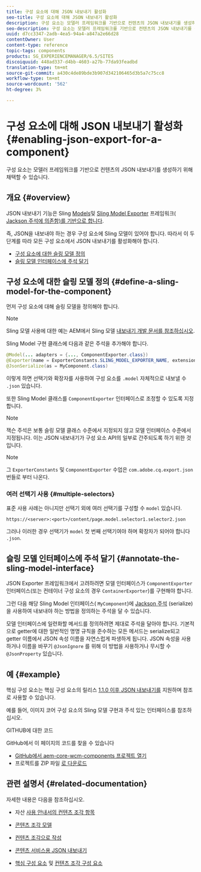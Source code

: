 ```yaml
---
title: 구성 요소에 대해 JSON 내보내기 활성화
seo-title: 구성 요소에 대해 JSON 내보내기 활성화
description: 구성 요소는 모델러 프레임워크를 기반으로 컨텐츠의 JSON 내보내기를 생성하기 위해 채택할 수 있습니다.
seo-description: 구성 요소는 모델러 프레임워크를 기반으로 컨텐츠의 JSON 내보내기를 생성하기 위해 채택할 수 있습니다.
uuid: d7cc3347-2adb-4ea5-94a4-a847a2e66d28
contentOwner: User
content-type: reference
topic-tags: components
products: SG_EXPERIENCEMANAGER/6.5/SITES
discoiquuid: 448ad337-d4bb-4603-a27b-77da93feadbd
translation-type: tm+mt
source-git-commit: a430c4de89bde3b907d342106465d3b5a7c75cc8
workflow-type: tm+mt
source-wordcount: '562'
ht-degree: 3%

---
```



# 구성 요소에 대해 JSON 내보내기 활성화{#enabling-json-export-for-a-component}

구성 요소는 모델러 프레임워크를 기반으로 컨텐츠의 JSON 내보내기를 생성하기 위해 채택할 수 있습니다.

## 개요 {#overview}

JSON 내보내기 기능은 Sling [Models](https://sling.apache.org/documentation/bundles/models.html)및 [Sling Model Exporter](https://sling.apache.org/documentation/bundles/models.html#exporter-framework-since-130) 프레임워크( [Jackson 주석에 의존함)를 기반으로 합니다](https://github.com/FasterXML/jackson-annotations/wiki/Jackson-Annotations).

즉, JSON을 내보내야 하는 경우 구성 요소에 Sling 모델이 있어야 합니다. 따라서 이 두 단계를 따라 모든 구성 요소에서 JSON 내보내기를 활성화해야 합니다.

* [구성 요소에 대한 슬링 모델 정의](/help/sites-developing/json-exporter-components.md#define-a-sling-model-for-the-component)
* [슬링 모델 인터페이스에 주석 달기](#annotate-the-sling-model-interface)

## 구성 요소에 대한 슬링 모델 정의 {#define-a-sling-model-for-the-component}

먼저 구성 요소에 대해 슬링 모델을 정의해야 합니다.

>[!NOTE]
>
>Sling 모델 사용에 대한 예는 AEM에서 Sling 모델 [내보내기 개발 문서를 참조하십시오](https://helpx.adobe.com/experience-manager/kt/platform-repository/using/sling-model-exporter-tutorial-develop.html).

Sling Model 구현 클래스에 다음과 같은 주석을 추가해야 합니다.

```java
@Model(... adapters = {..., ComponentExporter.class})
@Exporter(name = ExporterConstants.SLING_MODEL_EXPORTER_NAME, extensions = ExporterConstants.SLING_MODEL_EXTENSION)
@JsonSerialize(as = MyComponent.class)
```

이렇게 하면 선택기와 확장자를 사용하여 구성 요소를 `.model` 자체적으로 내보낼 수 `.json` 있습니다.

또한 Sling Model 클래스를 `ComponentExporter` 인터페이스로 조정할 수 있도록 지정합니다.

>[!NOTE]
>
>잭슨 주석은 보통 슬링 모델 클래스 수준에서 지정되지 않고 모델 인터페이스 수준에서 지정됩니다. 이는 JSON 내보내기가 구성 요소 API의 일부로 간주되도록 하기 위한 것입니다.

>[!NOTE]
>
>그 `ExporterConstants` 및 `ComponentExporter` 수업은 `com.adobe.cq.export.json` 번들로 부터 나온다.

### 여러 선택기 사용 {#multiple-selectors}

표준 사용 사례는 아니지만 선택기 외에 여러 선택기를 구성할 수 `model` 있습니다.

```
https://<server>:<port>/content/page.model.selector1.selector2.json
```

그러나 이러한 경우 선택기가 `model` 첫 번째 선택기여야 하며 확장자가 되어야 합니다 `.json`.

## 슬링 모델 인터페이스에 주석 달기 {#annotate-the-sling-model-interface}

JSON Exporter 프레임워크에서 고려하려면 모델 인터페이스가 `ComponentExporter` 인터페이스(또는 컨테이너 구성 요소의 경우 `ContainerExporter`)를 구현해야 합니다.

그런 다음 해당 Sling Model 인터페이스( `MyComponent`)에 [Jackson 주석](https://github.com/FasterXML/jackson-annotations/wiki/Jackson-Annotations) (serialize)을 사용하여 내보내야 하는 방법을 정의하는 주석을 달 수 있습니다.

모델 인터페이스에 일련화할 메서드를 정의하려면 제대로 주석을 달아야 합니다. 기본적으로 getter에 대한 일반적인 명명 규칙을 준수하는 모든 메서드는 serialize되고 getter 이름에서 JSON 속성 이름을 자연스럽게 파생하게 됩니다. JSON 속성을 사용하거나 이름을 바꾸기 `@JsonIgnore` 를 위해 이 방법을 사용하거나 무시할 수 `@JsonProperty` 있습니다.

## 예 {#example}

핵심 구성 요소는 핵심 구성 요소의 릴리스 [1.1.0 이후 JSON 내보내기를](https://docs.adobe.com/content/help/ko-KR/experience-manager-core-components/using/introduction.html) 지원하며 참조로 사용할 수 있습니다.

예를 들어, 이미지 코어 구성 요소의 Sling 모델 구현과 주석 있는 인터페이스를 참조하십시오.

GITHUB에 대한 코드

GitHub에서 이 페이지의 코드를 찾을 수 있습니다

* [GitHub에서 aem-core-wcm-components 프로젝트 열기](https://github.com/Adobe-Marketing-Cloud/aem-core-wcm-components)
* 프로젝트를 ZIP 파일 [로 다운로드](https://github.com/Adobe-Marketing-Cloud/aem-core-wcm-components/archive/master.zip)

## 관련 설명서 {#related-documentation}

자세한 내용은 다음을 참조하십시오.

* 자산 [사용 안내서의 컨텐츠 조각 항목](https://helpx.adobe.com/experience-manager/6-4/assets/user-guide.html?topic=/experience-manager/6-4/assets/morehelp/content-fragments.ug.js)

* [콘텐츠 조각 모델](/help/assets/content-fragments/content-fragments-models.md)
* [컨텐츠 조각으로 작성](/help/sites-authoring/content-fragments.md)
* [콘텐츠 서비스용 JSON 내보내기](/help/sites-developing/json-exporter.md)
* [핵심 구성 요소](https://docs.adobe.com/content/help/ko-KR/experience-manager-core-components/using/introduction.html) 및 [컨텐츠 조각 구성 요소](https://helpx.adobe.com/experience-manager/core-components/using/content-fragment-component.html)

